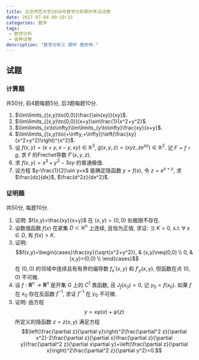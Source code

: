 ```yaml
---
title: 北京师范大学2016年数学分析期中考试试卷
date: 2017-07-04 00:19:33
categories: 数学
tags:
 - 数学分析
 - 各种试卷
description: "数学分析三 期中 唐仲伟."
---
```


## 试题

### 计算题

共50分, 前4题每题5分, 后3题每题10分.

1. $\lim\limits_{(x,y)\to(0,0)}\frac{\sin(xy)}{xy}$.
2. $\lim\limits_{(x,y)\to(0,0)}(x+y)\sin\frac{1}{x^2+y^2}$.
3. $\lim\limits_{x\to\infty}\lim\limits_{y\to\infty}\frac{xy}{x+y}$.
4. $\lim\limits_{(x,y)\to(+\infty,+\infty)}\left(\frac{xy}{x^2+y^2}\right)^{x^2}$.
5. 设 $f(x,y)=(x+y,x-y,xy)\in\mathbb{R}^3$, $g(x,y,z)=(xyz,ze^{xy})\in\mathbb{R}^2$. 记 $F=f\circ g$, 求 $F$ 的Frechet导数 $F'(x,y,z)$.
6. 求 $f(x,y)=x^3+y^3-3xy$ 的普通极值.
7. 设方程 $y-\frac{1}{2}\sin y=x$ 能确定隐函数 $y=f(x)$, 令 $z=e^{x+y}$, 求 $\frac{dz}{dx}$, $\frac{d^2z}{dx^2}$.

### 证明题

共50分, 每题10分.

1. 证明: $f(x,y)=\frac{xy}{x+y}$ 在 $(x,y)=(0,0)$ 处极限不存在.
2. 设数值函数 $f(x)$ 在紧集 $D\subset\mathbb{R}^n$ 上连续, 且恒为正值, 求证: $\exists~K>0$, s.t. $\forall~x\in D$, 有 $f(x)>K$.
3. 证明: $$f(x,y)=\begin{cases}\frac{xy}{\sqrt{x^2+y^2}}, & (x,y)\neq(0,0) \\ 0, & (x,y)=(0,0) \\ \end{cases}$$ 在 $(0,0)$ 的邻域中连续且有有界的偏导数 $f_x'(x,y)$ 和 $f'_y(x,y)$, 但函数在点 $(0,0)$ 不可微.
4. 设 $f:\mathbf{R}^n\rightarrow\mathbf{R}^n$ 是开集 $G$ 上的 $C^1$ 类函数, 且 $J_f(x_0)=0$, 记 $y_0=f(x_0)$. 如果 $f$ 在 $x_0$ 存在反函数 $f^{-1}$, 求证 $f^{-1}$ 在 $y_0$ 不可微.
5. 证明: 由方程 $$y=x\varphi(x)+\psi(z)$$ 所定义的隐函数 $z=z(x,y)$ 满足方程 $$\left(\frac{\partial z}{\partial y}\right)^2\frac{\partial^2 z}{\partial x^2}-2\frac{\partial z}{\partial x}\frac{\partial z}{\partial y}\frac{\partial^2 z}{\partial x\partial y}+\left(\frac{\partial z}{\partial x}\right)^2\frac{\partial^2 z}{\partial y^2}=0.$$